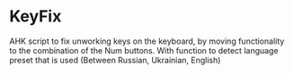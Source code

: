 # KeyFix
AHK script to fix unworking keys on the keyboard, by moving functionality to the combination of the Num buttons. 
With function to detect language preset that is used (Between Russian, Ukrainian, English) 
